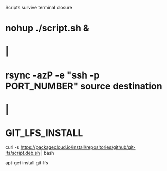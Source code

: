 Scripts survive terminal closure
# nohup ./script.sh &

# |

# rsync -azP -e "ssh -p PORT_NUMBER" source destination
# |

# GIT_LFS_INSTALL
curl -s https://packagecloud.io/install/repositories/github/git-lfs/script.deb.sh | bash

apt-get install git-lfs

